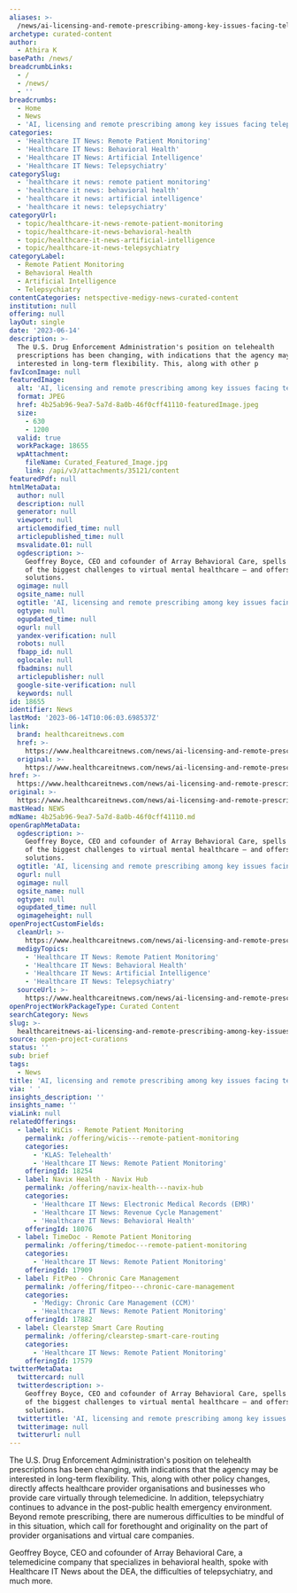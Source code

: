 ```yaml
---
aliases: >-
  /news/ai-licensing-and-remote-prescribing-among-key-issues-facing-telepsychiatry
archetype: curated-content
author:
  - Athira K
basePath: /news/
breadcrumbLinks:
  - /
  - /news/
  - ''
breadcrumbs:
  - Home
  - News
  - 'AI, licensing and remote prescribing among key issues facing telepsychiatry'
categories:
  - 'Healthcare IT News: Remote Patient Monitoring'
  - 'Healthcare IT News: Behavioral Health'
  - 'Healthcare IT News: Artificial Intelligence'
  - 'Healthcare IT News: Telepsychiatry'
categorySlug:
  - 'healthcare it news: remote patient monitoring'
  - 'healthcare it news: behavioral health'
  - 'healthcare it news: artificial intelligence'
  - 'healthcare it news: telepsychiatry'
categoryUrl:
  - topic/healthcare-it-news-remote-patient-monitoring
  - topic/healthcare-it-news-behavioral-health
  - topic/healthcare-it-news-artificial-intelligence
  - topic/healthcare-it-news-telepsychiatry
categoryLabel:
  - Remote Patient Monitoring
  - Behavioral Health
  - Artificial Intelligence
  - Telepsychiatry
contentCategories: netspective-medigy-news-curated-content
institution: null
offering: null
layOut: single
date: '2023-06-14'
description: >-
  The U.S. Drug Enforcement Administration's position on telehealth
  prescriptions has been changing, with indications that the agency may be
  interested in long-term flexibility. This, along with other p
favIconImage: null
featuredImage:
  alt: 'AI, licensing and remote prescribing among key issues facing telepsychiatry'
  format: JPEG
  href: 4b25ab96-9ea7-5a7d-8a0b-46f0cff41110-featuredImage.jpeg
  size:
    - 630
    - 1200
  valid: true
  workPackage: 18655
  wpAttachment:
    fileName: Curated_Featured_Image.jpg
    link: /api/v3/attachments/35121/content
featuredPdf: null
htmlMetaData:
  author: null
  description: null
  generator: null
  viewport: null
  articlemodified_time: null
  articlepublished_time: null
  msvalidate.01: null
  ogdescription: >-
    Geoffrey Boyce, CEO and cofounder of Array Behavioral Care, spells out some
    of the biggest challenges to virtual mental healthcare – and offers some
    solutions.
  ogimage: null
  ogsite_name: null
  ogtitle: 'AI, licensing and remote prescribing among key issues facing telepsychiatry'
  ogtype: null
  ogupdated_time: null
  ogurl: null
  yandex-verification: null
  robots: null
  fbapp_id: null
  oglocale: null
  fbadmins: null
  articlepublisher: null
  google-site-verification: null
  keywords: null
id: 18655
identifier: News
lastMod: '2023-06-14T10:06:03.698537Z'
link:
  brand: healthcareitnews.com
  href: >-
    https://www.healthcareitnews.com/news/ai-licensing-and-remote-prescribing-among-key-issues-facing-telepsychiatry
  original: >-
    https://www.healthcareitnews.com/news/ai-licensing-and-remote-prescribing-among-key-issues-facing-telepsychiatry
href: >-
  https://www.healthcareitnews.com/news/ai-licensing-and-remote-prescribing-among-key-issues-facing-telepsychiatry
original: >-
  https://www.healthcareitnews.com/news/ai-licensing-and-remote-prescribing-among-key-issues-facing-telepsychiatry
mastHead: NEWS
mdName: 4b25ab96-9ea7-5a7d-8a0b-46f0cff41110.md
openGraphMetaData:
  ogdescription: >-
    Geoffrey Boyce, CEO and cofounder of Array Behavioral Care, spells out some
    of the biggest challenges to virtual mental healthcare – and offers some
    solutions.
  ogtitle: 'AI, licensing and remote prescribing among key issues facing telepsychiatry'
  ogurl: null
  ogimage: null
  ogsite_name: null
  ogtype: null
  ogupdated_time: null
  ogimageheight: null
openProjectCustomFields:
  cleanUrl: >-
    https://www.healthcareitnews.com/news/ai-licensing-and-remote-prescribing-among-key-issues-facing-telepsychiatry
  medigyTopics:
    - 'Healthcare IT News: Remote Patient Monitoring'
    - 'Healthcare IT News: Behavioral Health'
    - 'Healthcare IT News: Artificial Intelligence'
    - 'Healthcare IT News: Telepsychiatry'
  sourceUrl: >-
    https://www.healthcareitnews.com/news/ai-licensing-and-remote-prescribing-among-key-issues-facing-telepsychiatry
openProjectWorkPackageType: Curated Content
searchCategory: News
slug: >-
  healthcareitnews-ai-licensing-and-remote-prescribing-among-key-issues-facing-telepsychiatry
source: open-project-curations
status: ''
sub: brief
tags:
  - News
title: 'AI, licensing and remote prescribing among key issues facing telepsychiatry'
via: ' '
insights_description: ''
insights_name: ''
viaLink: null
relatedOfferings:
  - label: WiCis - Remote Patient Monitoring
    permalink: /offering/wicis---remote-patient-monitoring
    categories:
      - 'KLAS: Telehealth'
      - 'Healthcare IT News: Remote Patient Monitoring'
    offeringId: 18254
  - label: Navix Health - Navix Hub
    permalink: /offering/navix-health---navix-hub
    categories:
      - 'Healthcare IT News: Electronic Medical Records (EMR)'
      - 'Healthcare IT News: Revenue Cycle Management'
      - 'Healthcare IT News: Behavioral Health'
    offeringId: 18076
  - label: TimeDoc - Remote Patient Monitoring
    permalink: /offering/timedoc---remote-patient-monitoring
    categories:
      - 'Healthcare IT News: Remote Patient Monitoring'
    offeringId: 17909
  - label: FitPeo - Chronic Care Management
    permalink: /offering/fitpeo---chronic-care-management
    categories:
      - 'Medigy: Chronic Care Management (CCM)'
      - 'Healthcare IT News: Remote Patient Monitoring'
    offeringId: 17882
  - label: Clearstep Smart Care Routing
    permalink: /offering/clearstep-smart-care-routing
    categories:
      - 'Healthcare IT News: Remote Patient Monitoring'
    offeringId: 17579
twitterMetaData:
  twittercard: null
  twitterdescription: >-
    Geoffrey Boyce, CEO and cofounder of Array Behavioral Care, spells out some
    of the biggest challenges to virtual mental healthcare – and offers some
    solutions.
  twittertitle: 'AI, licensing and remote prescribing among key issues facing telepsychiatry'
  twitterimage: null
  twitterurl: null
---
```

<p>The U.S. Drug Enforcement Administration's position on telehealth prescriptions has been changing, with indications that the agency may be interested in long-term flexibility. This, along with other policy changes, directly affects healthcare provider organisations and businesses who provide care virtually through telemedicine. In addition, telepsychiatry continues to advance in the post-public health emergency environment. Beyond remote prescribing, there are numerous difficulties to be mindful of in this situation, which call for forethought and originality on the part of provider organisations and virtual care companies.</p><p>Geoffrey Boyce, CEO and cofounder of Array Behavioral Care, a telemedicine company that specializes in behavioral health, spoke with Healthcare IT News about the DEA, the difficulties of telepsychiatry, and much more.</p>